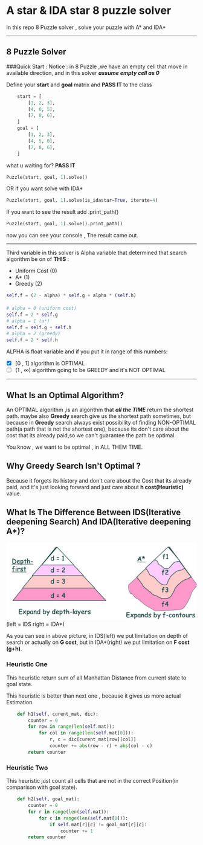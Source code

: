 # A star & IDA star 8 puzzle solver
In this repo 8 Puzzle solver , solve your puzzle with A* and IDA*

---
## 8 Puzzle Solver


###Quick Start :
Notice :
in 8 Puzzle ,we have an empty cell that move in available direction, and in this solver **_assume empty cell as 0_**



Define your **start** and **goal** matrix and **PASS IT** to the class
```python
    start = [
        [1, 2, 3],
        [4, 0, 5],
        [7, 8, 6],
    ]
    goal = [
        [1, 2, 3],
        [4, 5, 0],
        [7, 8, 6],
    ]
```
what u waiting for? **PASS IT**
``` python
Puzzle(start, goal, 1).solve()
```
OR if you want solve with IDA* 
```python
Puzzle(start, goal, 1).solve(is_idastar=True, iterate=4)
```
If you want to see the result add .print_path() 

```python
Puzzle(start, goal, 1).solve().print_path()
```
now you can see your console , The result came out.

----
Third variable in this solver is Alpha variable that determined that search algorithm be on of **THIS** :

- Uniform Cost (0)
- A* (1)
- Greedy (2)

```python
self.f = (2 - alpha) * self.g + alpha * (self.h)

# alpha = 0 (uniform cost)
self.f = 2 * self.g
# alpha = 1 (a*)
self.f = self.g + self.h
# alpha = 2 (greedy)
self.f = 2 * self.h
```
ALPHA is float variable and if you put it in range of this numbers:
-[x] [0 , 1] algorithm is OPTIMAL
-[ ] (1 , ∞) algorithm going to be GREEDY and it's NOT OPTIMAL
----
## What Is an Optimal Algorithm?
An OPTIMAL algorithm ,is an algorithm that **_all the TIME_** return the shortest path.
maybe also **Greedy** search give us the shortest path sometimes, but because in **Greedy** search always
exist possibility of finding NON-OPTIMAL path(a path that is not the shortest one), because its don't care about 
the cost that its already paid,so we can't guarantee the path be optimal.

You know , we want to be optimal , in ALL THEM TIME.

## Why Greedy Search Isn't Optimal ?
Because it forgets its history and don't care about the Cost that its already paid, and it's just looking forward and
just care about **h cost(Heuristic)** value.

## What Is The Difference Between IDS(Iterative deepening Search) And IDA(Iterative deepening A*)? 

![img_1.png](img.png)
(left = IDS  right = IDA*)

As you can see in above picture, in IDS(left) we put limitation on depth of search or actually on **G cost**,
but in IDA*(right) we put limitation on **F cost (g+h)**.



### Heuristic One 
This heuristic return sum of all Manhattan Distance from current state to goal state.

This heuristic is better than next one , because it gives us more actual Estimation.
````python
    def h1(self, curent_mat, dic):
        counter = 0
        for row in range(len(self.mat)):
            for col in range(len(self.mat[0])):
                r, c = dic[curent_mat[row][col]]
                counter += abs(row - r) + abs(col - c)
        return counter
````


### Heuristic Two
This heuristic just count all cells that are not in the correct Position(in comparison with goal state).


```python
    def h2(self, goal_mat):
        counter = 0
        for r in range(len(self.mat)):
            for c in range(len(self.mat[0])):
                if self.mat[r][c] != goal_mat[r][c]:
                    counter += 1
        return counter

```



